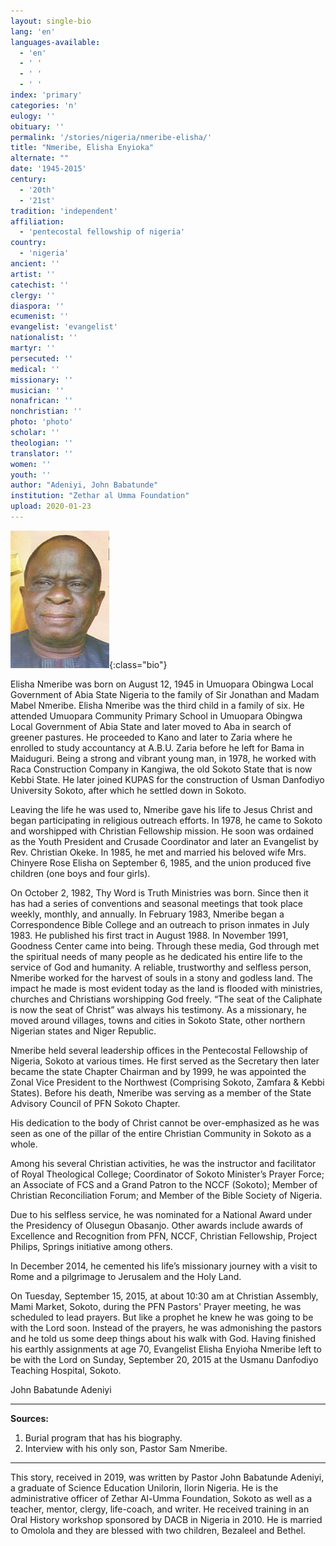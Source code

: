 ```yaml
---
layout: single-bio
lang: 'en'
languages-available:
  - 'en'
  - ' '
  - ' '
  - ' '
index: 'primary'
categories: 'n'
eulogy: ''
obituary: ''
permalink: '/stories/nigeria/nmeribe-elisha/'
title: "Nmeribe, Elisha Enyioka"
alternate: ""
date: '1945-2015'
century:
  - '20th'
  - '21st'                     
tradition: 'independent'                       
affiliation:
  - 'pentecostal fellowship of nigeria'
country:
  - 'nigeria'
ancient: ''
artist: ''
catechist: ''
clergy: ''
diaspora: ''
ecumenist: ''
evangelist: 'evangelist'
nationalist: ''
martyr: ''
persecuted: ''
medical: ''
missionary: ''
musician: ''
nonafrican: ''
nonchristian: ''
photo: 'photo'
scholar: ''
theologian: ''
translator: ''
women: ''
youth: ''
author: "Adeniyi, John Babatunde"
institution: "Zethar al Umma Foundation"
upload: 2020-01-23
---
```


![Nmeribe, Elisha](/images/bio-pics/nigeria/nmeribe/nmeribe.jpg){:class="bio"}

Elisha Nmeribe was born on August 12, 1945 in Umuopara Obingwa Local Government of Abia State Nigeria to the family of Sir Jonathan and Madam Mabel Nmeribe. Elisha Nmeribe was the third child in a family of six. He attended Umuopara Community Primary School in Umuopara Obingwa Local Government of Abia State and later moved to Aba in search of greener pastures. He proceeded to Kano and later to Zaria where he enrolled to study accountancy at A.B.U. Zaria before he left for Bama in Maiduguri. Being a strong and vibrant young man, in 1978, he worked with Raca Construction Company in Kangiwa, the old Sokoto State that is now Kebbi State. He later joined KUPAS for the construction of Usman Danfodiyo University Sokoto, after which he settled down in Sokoto.

Leaving the life he was used to, Nmeribe gave his life to Jesus Christ and began participating in religious outreach efforts. In 1978, he came to Sokoto and worshipped with Christian Fellowship mission. He soon was ordained as the Youth President and Crusade Coordinator and later an Evangelist by Rev. Christian Okeke. In 1985, he met and married his beloved wife Mrs. Chinyere Rose Elisha on September 6, 1985, and the union produced five children (one boys and four girls).

On October 2, 1982, Thy Word is Truth Ministries was born. Since then it has had a series of conventions and seasonal meetings that took place weekly, monthly, and annually. In February 1983, Nmeribe began a Correspondence Bible College and an outreach to prison inmates in July 1983. He published his first tract in August 1988. In November 1991, Goodness Center came into being. Through these media, God through met the spiritual needs of many people as he dedicated his entire life to the service of God and humanity. A reliable, trustworthy and selfless person, Nmeribe worked for the harvest of souls in a stony and godless land. The impact he made is most evident today as the land is flooded with ministries, churches and Christians worshipping God freely. “The seat of the Caliphate is now the seat of Christ” was always his testimony. As a missionary, he moved around villages, towns and cities in Sokoto State, other northern Nigerian states and Niger Republic.

Nmeribe held several leadership offices in the Pentecostal Fellowship of Nigeria, Sokoto at various times. He first served as the Secretary then later became the state Chapter Chairman and by 1999, he was appointed the Zonal Vice President to the Northwest (Comprising Sokoto, Zamfara & Kebbi States). Before his death, Nmeribe was serving as a member of the State Advisory Council of PFN Sokoto Chapter.  

His dedication to the body of Christ cannot be over-emphasized as he was seen as one of the pillar of the entire Christian Community in Sokoto as a whole.

Among his several Christian activities, he was the instructor and facilitator of Royal Theological College; Coordinator of Sokoto Minister’s Prayer Force; an Associate of FCS and a Grand Patron to the NCCF (Sokoto); Member of Christian Reconciliation Forum; and Member of the Bible Society of Nigeria.

Due to his selfless service, he was nominated for a National Award under the Presidency of Olusegun Obasanjo. Other awards include awards of Excellence and Recognition from PFN, NCCF, Christian Fellowship, Project Philips, Springs initiative among others.

In December 2014, he cemented his life’s missionary journey with a visit to Rome and a pilgrimage to Jerusalem and the Holy Land.

On Tuesday, September 15, 2015, at about 10:30 am at Christian Assembly, Mami Market, Sokoto, during the PFN Pastors' Prayer meeting, he was scheduled to lead prayers. But like a prophet he knew he was going to be with the Lord soon. Instead of the prayers, he was admonishing the pastors and he told us some deep things about his walk with God. Having finished his earthly assignments at age 70, Evangelist Elisha Enyioha Nmeribe left to be with the Lord on Sunday, September 20, 2015 at the Usmanu Danfodiyo Teaching Hospital, Sokoto.

John Babatunde Adeniyi

---

**Sources:**

1. Burial program that has his biography.
2. Interview with his only son, Pastor Sam Nmeribe.

---

This story, received in 2019, was written by Pastor John Babatunde Adeniyi, a graduate of Science Education Unilorin, Ilorin Nigeria. He is the administrative officer of Zethar Al-Umma Foundation, Sokoto as well as a teacher, mentor, clergy, life-coach, and writer. He received training in an Oral History workshop sponsored by DACB in Nigeria in 2010. He is married to Omolola and they are blessed with two children, Bezaleel and Bethel.
